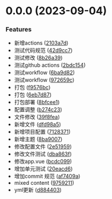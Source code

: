 # 0.0.0 (2023-09-04)


### Features

*  新增actions ([2103a7d](https://github.com/bestHandsome/vue3-blog/commit/2103a7dc34313160b42b277a3857e7b0340ebcf4))
* 测试代码规范 ([42d9cc7](https://github.com/bestHandsome/vue3-blog/commit/42d9cc7d7d98e9fca598e28c62df756d40bc732c))
* 测试修改 ([8b26a39](https://github.com/bestHandsome/vue3-blog/commit/8b26a391c1a37ddfc4042d86aa43f584d55b5f99))
* 测试github actions ([2bdc154](https://github.com/bestHandsome/vue3-blog/commit/2bdc1544e1516686282112eae1e7bcc19177a294))
* 测试workflow ([6ba9d82](https://github.com/bestHandsome/vue3-blog/commit/6ba9d827619eda2e29cde44e1aa6262c966a08de))
* 测试workflow ([972659c](https://github.com/bestHandsome/vue3-blog/commit/972659c8d3031a8442d45d6cb0dfa42e79b7d619))
* 打包 ([f9576bc](https://github.com/bestHandsome/vue3-blog/commit/f9576bc8e4cd2a14658b250c9ea985e0b6b6c6f8))
* 打包 ([6eb7d87](https://github.com/bestHandsome/vue3-blog/commit/6eb7d87e97940b2b2e49d4d5c5f055355b8dae42))
* 打包部署 ([8bfcee1](https://github.com/bestHandsome/vue3-blog/commit/8bfcee118bb5a124ea99cce940d9fefccb6285ba))
* 配置调整 ([b274c23](https://github.com/bestHandsome/vue3-blog/commit/b274c23c5853283d78f6b551e650b353dbb91e5a))
* 文件修改 ([39f8fea](https://github.com/bestHandsome/vue3-blog/commit/39f8fea8a404d6e69fad342067deb39768ec7a6d))
* 新增文件 ([dfd98a5](https://github.com/bestHandsome/vue3-blog/commit/dfd98a59f58952f3ca0a0add744a8f4b76183421))
* 新增项目配置 ([7128371](https://github.com/bestHandsome/vue3-blog/commit/712837153d01765b18820e050ae8b1cacd484ca0))
* 新增主题 ([8ba9007](https://github.com/bestHandsome/vue3-blog/commit/8ba9007319a2fc24be5678484fda73d7918d0e46))
* 修改配置文件 ([2e51959](https://github.com/bestHandsome/vue3-blog/commit/2e519595e0d7de5aeda0221f6b2861ee1e0c56ca))
* 修改文件测试 ([dba863f](https://github.com/bestHandsome/vue3-blog/commit/dba863f0a1f708353ad941da9a0257891c904bbe))
* 修改app.vue ([bcdc099](https://github.com/bestHandsome/vue3-blog/commit/bcdc099cd9eedf59ff046f2d9082a9a77850aa77))
* 增加单元测试 ([20eacd6](https://github.com/bestHandsome/vue3-blog/commit/20eacd6a9a4aa9d1aec88dff7115a8639bb3223e))
* 增加commit 规范 ([af7409a](https://github.com/bestHandsome/vue3-blog/commit/af7409af9d6e4a084c09e186cb3a397123465108))
* mixed content ([9759211](https://github.com/bestHandsome/vue3-blog/commit/97592115ba8305867aeee357352ff758ac7f0f68))
* yml更新 ([d884403](https://github.com/bestHandsome/vue3-blog/commit/d884403b0c54e53a686074c475d6c60ec7352e74))



